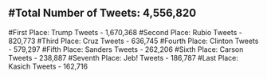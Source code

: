 #Total Number of Tweets: 4,556,820 
---
#First Place: Trump Tweets - 1,670,368
#Second Place: Rubio Tweets - 820,773
#Third Place: Cruz Tweets - 636,745
#Fourth Place: Clinton Tweets - 579,297
#Fifth Place: Sanders Tweets - 262,206
#Sixth Place: Carson Tweets - 238,887
#Seventh Place: Jeb! Tweets - 186,787
#Last Place: Kasich Tweets - 162,716
